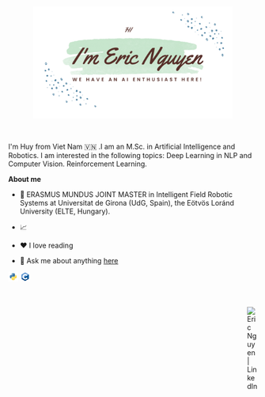 <p align="center"><a href="https://anuraghazra.github.io"><img width="80%" alt="Hello, I'm Eric Nguyen. We have an AI enthusiast here!" src="./Hello.png" /></a></p>

<br />

I'm Huy from Viet Nam :vietnam: .I am an M.Sc. in Artificial Intelligence and Robotics. I am interested in the following topics: Deep Learning in NLP and Computer Vision. Reinforcement Learning.

**About me**

- 💼 ERASMUS MUNDUS JOINT MASTER in Intelligent Field Robotic Systems at Universitat de Girona (UdG, Spain), the Eötvös Loránd University (ELTE, Hungary).

- 📈 

- ❤️ I love reading

- 💬 Ask me about anything [here](https://github.com/Eric-nguyen1402/Eric-nguyen1402/issues)

<code><img height="20" alt="python" src="https://raw.githubusercontent.com/github/explore/80688e429a7d4ef2fca1e82350fe8e3517d3494d/topics/python/python.png"></code>
<code><img height="20" alt="c" src="https://raw.githubusercontent.com/github/explore/80688e429a7d4ef2fca1e82350fe8e3517d3494d/topics/c/c.png"></code>   

<br />
<br />

<a href="https://www.linkedin.com/in/hoang-huy-eric-nguyen-6b0653199/">
  <img align="right" alt="Eric Nguyen | LinkedIn" width="21px" src="https://raw.githubusercontent.com/Eric-nguyen1402/Eric-nguyen1402/master/assets/linkedIn.svg" />
</a>

